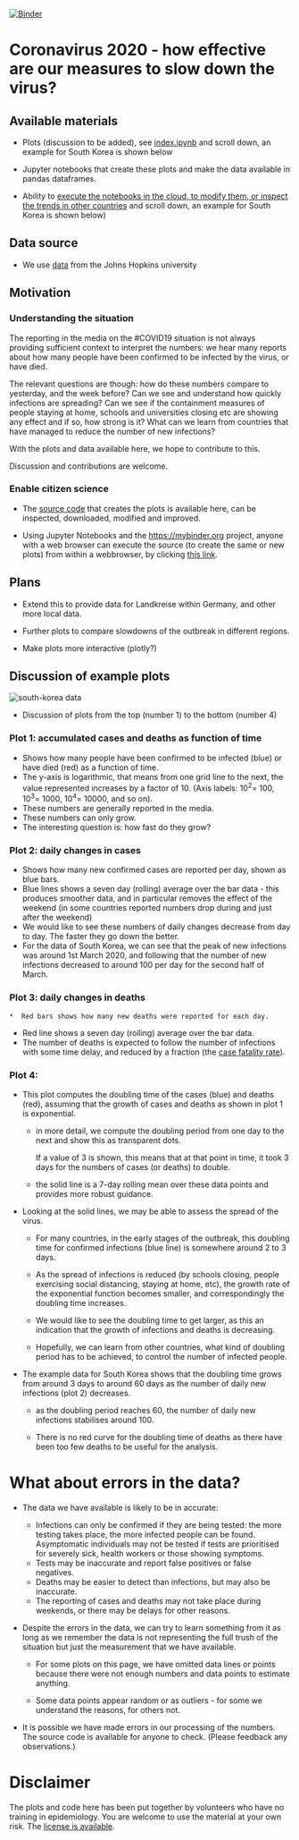 [![Binder](https://mybinder.org/badge_logo.svg)](https://mybinder.org/v2/gh/fangohr/coronavirus-2020/master?filepath=index.ipynb)

# Coronavirus 2020 - how effective are our measures to slow down the virus?

## Available materials

* Plots (discussion to be added), see
  [index.ipynb](https://nbviewer.jupyter.org/github/fangohr/coronavirus-2020/blob/master/index.ipynb)
  and scroll down, an example for South Korea is shown below

* Jupyter notebooks that create these plots and make the data available in
  pandas dataframes.

* Ability to [execute the notebooks in the cloud, to modify them, or inspect the
  trends in other
  countries](https://nbviewer.jupyter.org/github/fangohr/coronavirus-2020/blob/master/index.ipynb)
  and scroll down, an example for South Korea is shown below)

## Data source

- We use
  [data](https://github.com/CSSEGISandData/COVID-19/tree/master/csse_covid_19_data)
  from the Johns Hopkins university

## Motivation

### Understanding the situation

The reporting in the media on the #COVID19 situation is not always providing
sufficient context to interpret the numbers: we hear many reports about how many
people have been confirmed to be infected by the virus, or have died. 

The relevant questions are though: how do these numbers compare to yesterday,
and the week before? Can we see and understand how quickly infections are
spreading? Can we see if the containment measures of people staying at home,
schools and universities closing etc are showing any effect and if so, how
strong is it? What can we learn from countries that have managed to reduce the
number of new infections?

With the plots and data available here, we hope to contribute to this.

Discussion and contributions are welcome.

### Enable citizen science

* The [source code](https://github.com/fangohr/coronavirus-2020) that creates
  the plots is available here, can be inspected, downloaded, modified and
  improved.

* Using Jupyter Notebooks and the https://mybinder.org project, anyone with a
  web browser can execute the source (to create the same or new plots) from
  within a webbrowser, by clicking [this
  link](https://nbviewer.jupyter.org/github/fangohr/coronavirus-2020/blob/master/index.ipynb).

## Plans

* Extend this to provide data for Landkreise within Germany, and other more
  local data.

* Further plots to compare slowdowns of the outbreak in different regions.

* Make plots more interactive (plotly?)

## Discussion of example plots

![south-korea data](figures/Korea--South.svg)

* Discussion of plots from the top (number 1) to the bottom (number 4)

### Plot 1: accumulated cases and deaths as function of time
* Shows how many people have been confirmed to be infected (blue) or have died (red) as a function of time.
* The y-axis is logarithmic, that means from one grid line to the next, the
  value represented increases by a factor of 10. (Axis labels: 10<sup>2</sup>=
  100, 10<sup>3</sup>= 1000, 10<sup>4</sup>= 10000, and so on).
* These numbers are generally reported in the media.
* These numbers can only grow.
* The interesting question is: how fast do they grow?

### Plot 2: daily changes in cases
* Shows how many new confirmed cases are reported per day, shown as blue bars.
* Blue lines shows a seven day (rolling) average over the bar data - this
  produces smoother data, and in particular removes the effect of the weekend
  (in some countries reported numbers drop during and just after the weekend)
* We would like to see these numbers of daily changes decrease from day to day.
  The faster they go down the better. 
* For the data of South Korea, we can see that the peak of new infections was
  around 1st March 2020, and following that the number of new infections
  decreased to around 100 per day for the second half of March.

### Plot 3: daily changes in deaths
    *  Red bars shows how many new deaths were reported for each day.
* Red line shows a seven day (rolling) average over the bar data.
* The number of deaths is expected to follow the number of infections with some
  time delay, and reduced by a fraction (the [case fatality
  rate](https://en.wikipedia.org/wiki/Case_fatality_rate)).

### Plot 4:
* This plot computes the doubling time of the cases (blue) and deaths (red),
  assuming that the growth of cases and deaths as shown in plot 1 is
  exponential.
  
  * in more detail, we compute the doubling period from one day to the next and
    show this as transparent dots.
    
    If a value of 3 is shown, this means that at that point in time, it took 3
    days for the numbers of cases (or deaths) to double.
     
  * the solid line is a 7-day rolling mean over these data points and provides
    more robust guidance.
    
* Looking at the solid lines, we may be able to assess the spread of the virus. 

  * For many countries, in the early stages of the outbreak, this doubling time
    for confirmed infections (blue line) is somewhere around 2 to 3 days.
  
  * As the spread of infections is reduced (by schools closing, people
    exercising social distancing, staying at home, etc), the growth rate of the
    exponential function becomes smaller, and correspondingly the doubling time 
    increases. 
    
  * We would like to see the doubling time to get larger, as this an indication
    that the growth of infections and deaths is decreasing.
  
  * Hopefully, we can learn from other countries, what kind of doubling period
    has to be achieved, to control the number of infected people.
  
* The example data for South Korea shows that the doubling time grows from
  around 3 days to around 60 days as the number of daily new infections (plot 2)
  decreases.
  
  * as the doubling period reaches 60, the number of daily new infections
    stabilises around 100.
    
  * There is no red curve for the doubling time of deaths as there have
    been too few deaths to be useful for the analysis.
    
  
# What about errors in the data?

* The data we have available is likely to be in accurate:
  - Infections can only be confirmed if they are being tested: the more testing
    takes place, the more infected people can be found. Asymptomatic individuals
    may not be tested if tests are prioritised for severely sick, health workers
    or those showing symptoms.
  - Tests may be inaccurate and report false positives or false negatives.
  - Deaths may be easier to detect than infections, but may also be inaccurate.
  - The reporting of cases and deaths may not take place during weekends, or
    there may be delays for other reasons.
  
* Despite the errors in the data, we can try to learn something from it as long
  as we remember the data is not representing the full trush of the situation
  but just the measurement that we have available.
  
  * For some plots on this page, we have omitted data lines or points because
    there were not enough numbers and data points to estimate anything.
    
  * Some data points appear random or as outliers - for some we understand the
    reasons, for others not.
    
* It is possible we have made errors in our processing of the numbers. The
  source code is available for anyone to check. (Please feedback any
  observations.)
    
# Disclaimer

The plots and code here has been put together by volunteers who have no training
in epidemiology. You are welcome to use the material at your own risk. 
The [license is available](LICENSE).



